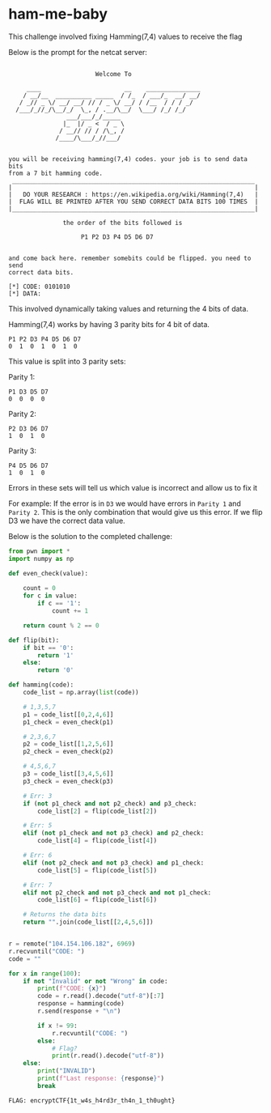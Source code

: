 # ham-me-baby
This challenge involved fixing Hamming(7,4) values to receive the flag

Below is the prompt for the netcat server:
```

                        Welcome To 

     ____                       __    _______________  
    / __/__  __________ _____  / /_  / ___/_  __/ __/  
   / _// _ \/ __/ __/ // / _ \/ __/ / /__  / / / _/    
  /___/_//_/\__/_/  \_, / .__/\__/  \___/ /_/ /_/      
                ___/___/_/_____                        
               |_  |/ _ <  / _ \                       
              / __// // / /\_, /                       
             /____/\___/_//___/                        
                                                         

you will be receiving hamming(7,4) codes. your job is to send data bits
from a 7 bit hamming code. 
 ___________________________________________________________________
|                                                                   |
|   DO YOUR RESEARCH : https://en.wikipedia.org/wiki/Hamming(7,4)   |
|  FLAG WILL BE PRINTED AFTER YOU SEND CORRECT DATA BITS 100 TIMES  |
|___________________________________________________________________|

               the order of the bits followed is

                    P1 P2 D3 P4 D5 D6 D7


and come back here. remember somebits could be flipped. you need to send
correct data bits.

[*] CODE: 0101010
[*] DATA: 
```

This involved dynamically taking values and returning the 4 bits of data. 

Hamming(7,4) works by having 3 parity bits for 4 bit of data.

```
P1 P2 D3 P4 D5 D6 D7
0  1  0  1  0  1  0
```

This value is split into 3 parity sets:

Parity 1:
```
P1 D3 D5 D7
0  0  0  0
```

Parity 2:
```
P2 D3 D6 D7
1  0  1  0
```

Parity 3:
```
P4 D5 D6 D7
1  0  1  0
````

Errors in these sets will tell us which value is incorrect and allow us to fix it

For example:
If the error is in ```D3``` we would have errors in ```Parity 1``` and ```Parity 2```. This is the only combination that would give us this error. If we flip D3 we have the correct data value.

Below is the solution to the completed challenge:

```python
from pwn import *
import numpy as np

def even_check(value):
    
    count = 0
    for c in value:
        if c == '1':
            count += 1

    return count % 2 == 0

def flip(bit):
    if bit == '0':
        return '1'
    else:
        return '0'

def hamming(code):
    code_list = np.array(list(code))

    # 1,3,5,7
    p1 = code_list[[0,2,4,6]]
    p1_check = even_check(p1)

    # 2,3,6,7
    p2 = code_list[[1,2,5,6]]
    p2_check = even_check(p2)

    # 4,5,6,7
    p3 = code_list[[3,4,5,6]]
    p3_check = even_check(p3)

    # Err: 3
    if (not p1_check and not p2_check) and p3_check:
        code_list[2] = flip(code_list[2])

    # Err: 5
    elif (not p1_check and not p3_check) and p2_check:
        code_list[4] = flip(code_list[4])

    # Err: 6
    elif (not p2_check and not p3_check) and p1_check:
        code_list[5] = flip(code_list[5])

    # Err: 7
    elif not p2_check and not p3_check and not p1_check:
        code_list[6] = flip(code_list[6])

    # Returns the data bits
    return "".join(code_list[[2,4,5,6]])


r = remote("104.154.106.182", 6969)
r.recvuntil("CODE: ")
code = ""

for x in range(100):
    if not "Invalid" or not "Wrong" in code:
        print(f"CODE: {x}")
        code = r.read().decode("utf-8")[:7]
        response = hamming(code)
        r.send(response + "\n")

        if x != 99:
            r.recvuntil("CODE: ")
        else:
            # Flag?
            print(r.read().decode("utf-8"))
    else:
        print("INVALID")
        print(f"Last response: {response}")
        break
```

```FLAG: encryptCTF{1t_w4s_h4rd3r_th4n_1_th0ught}```